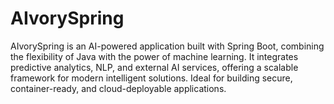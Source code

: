 # AIvorySpring
AIvorySpring is an AI-powered application built with Spring Boot, combining the flexibility of Java with the power of machine learning. It integrates predictive analytics, NLP, and external AI services, offering a scalable framework for modern intelligent solutions. Ideal for building secure, container-ready, and cloud-deployable applications.
